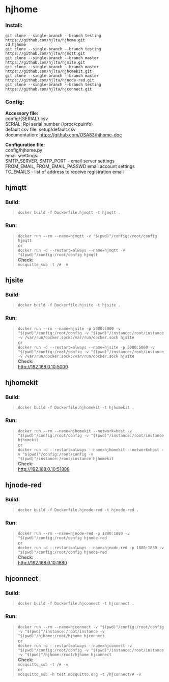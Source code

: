 # hjhome
### Install:
`git clone --single-branch --branch testing https://github.com/hjltu/hjhome.git`
<br>`cd hjhome`
<br>`git clone --single-branch --branch testing https://github.com/hjltu/hjmqtt.git`
<br>`git clone --single-branch --branch master https://github.com/hjltu/hjsite.git`
<br>`git clone --single-branch --branch master https://github.com/hjltu/hjhomekit.git`
<br>`git clone --single-branch --branch master https://github.com/hjltu/hjnode-red.git`
<br>`git clone --single-branch --branch testing https://github.com/hjltu/hjconnect.git`
### Config:
**Accessory file:**
<br>config/{SERIAL}.csv
<br>SERIAL: Rpi serial number (/proc/cpuinfo)
<br>default csv file: setup/default.csv
<br>documentation: https://github.com/OSA83/hjhome-doc

**Configuration file:**
<br>config/hjhome.py
<br>email seettings:
<br>SMTP_SERVER, SMTP_PORT - email server settings
<br>FROM_EMAIL, FROM_EMAIL_PASSWD email account settings
<br>TO_EMAILS - list of address to receive registration email

## hjmqtt
### Build:
>`docker build -f Dockerfile.hjmqtt -t hjmqtt .`
### Run:
>`docker run --rm --name=hjmqtt -v "$(pwd)"/config:/root/config hjmqtt`
<br>or
<br>`docker run -d --restart=always --name=hjmqtt -v "$(pwd)"/config:/root/config hjmqtt`
<br>**Check:**
<br>`mosquitto_sub -t /# -v`
## hjsite
### Build:
>`docker build -f Dockerfile.hjsite -t hjsite .`
### Run:
>`docker run --rm --name=hjsite -p 5000:5000 -v "$(pwd)"/config:/root/config -v "$(pwd)"/instance:/root/instance -v /var/run/docker.sock:/var/run/docker.sock hjsite`
<br>or
<br>`docker run -d --restart=always --name=hjsite -p 5000:5000 -v "$(pwd)"/config:/root/config -v "$(pwd)"/instance:/root/instance -v /var/run/docker.sock:/var/run/docker.sock hjsite`
<br>**Check:**
<br>http://192.168.0.10:5000
## hjhomekit
### Build:
>`docker build -f Dockerfile.hjhomekit -t hjhomekit .`
### Run:
>`docker run --rm --name=hjhomekit --network=host -v "$(pwd)"/config:/root/config -v "$(pwd)"/instance:/root/instance hjhomekit`
<br>or
<br>`docker run -d --restart=always --name=hjhomekit --network=host -v "$(pwd)"/config:/root/config -v "$(pwd)"/instance:/root/instance hjhomekit`
<br>**Check:**
<br>http://192.168.0.10:51888
## hjnode-red
### Build:
>`docker build -f Dockerfile.hjnode-red -t hjnode-red .`
### Run:
>`docker run --rm --name=hjnode-red -p 1880:1880 -v "$(pwd)"/config:/root/config hjnode-red`
<br>or
<br>`docker run -d --restart=always --name=hjnode-red -p 1880:1880 -v "$(pwd)"/config:/root/config hjnode-red`
<br>**Check:**
<br>http://192.168.0.10:1880
## hjconnect
### Build:
>`docker build -f Dockerfile.hjconnect -t hjconnect .`
### Run:
>`docker run --rm --name=hjconnect -v "$(pwd)"/config:/root/config -v "$(pwd)"/instance:/root/instance -v "$(pwd)"/hjhome:/root/hjhome hjconnect`
<br>or
<br>`docker run -d --restart=always --name=hjconnect -v "$(pwd)"/config:/root/config -v "$(pwd)"/instance:/root/instance -v "$(pwd)"/hjhome:/root/hjhome hjconnect`
<br>**Check:**
<br>`mosquitto_sub -t /# -v`
<br>or
<br>`mosquitto_sub -h test.mosquitto.org -t /hjconnect/# -v`
